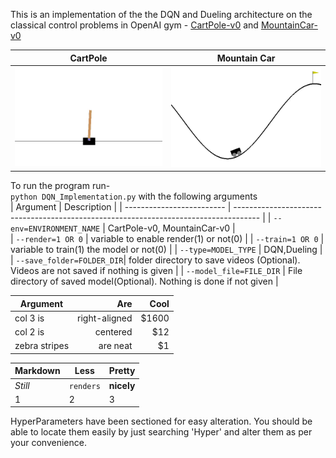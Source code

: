 This is an implementation of the the DQN and Dueling architecture on the classical control problems in OpenAI gym - [CartPole-v0](https://gym.openai.com/envs/CartPole-v0/) and [MountainCar-v0](https://gym.openai.com/envs/MountainCar-v0/)

| CartPole                        | Mountain Car                          | 
| ------------------------------- | ------------------------------------- |
| ![CartPole](/docs/CartPole.gif) | ![MountainCar](/docs/MountainCar.gif) |


To run the program run- <br />
`python DQN_Implementation.py` with the following arguments <br />
| Argument                  | Description                                                                          |
| ------------------------- | ------------------------------------------------------------------------------------ |
| `--env=ENVIRONMENT_NAME`  | CartPole-v0, MountainCar-v0                                                          |  
| `--render=1 OR 0`         | variable to enable render(1) or not(0)                                               |
| `--train=1 OR 0`          | variable to train(1) the model or not(0)                                             |
| `--type=MODEL_TYPE`       | DQN,Dueling                                                                          |
| `--save_folder=FOLDER_DIR`| folder directory to save videos (Optional). Videos are not saved if nothing is given |
| `--model_file=FILE_DIR`   | File directory of saved model(Optional). Nothing is done if not given                |

| Argument         | Are           | Cool  |
| ------------- | -------------:| -----:|
| col 3 is      | right-aligned | $1600 |
| col 2 is      | centered      |   $12 |
| zebra stripes | are neat      |    $1 |

Markdown | Less | Pretty
--- | --- | ---
*Still* | `renders` | **nicely**
1 | 2 | 3

HyperParameters have been sectioned for easy alteration. You should be able to locate them easily by just searching 'Hyper' and alter them as per your convenience.

